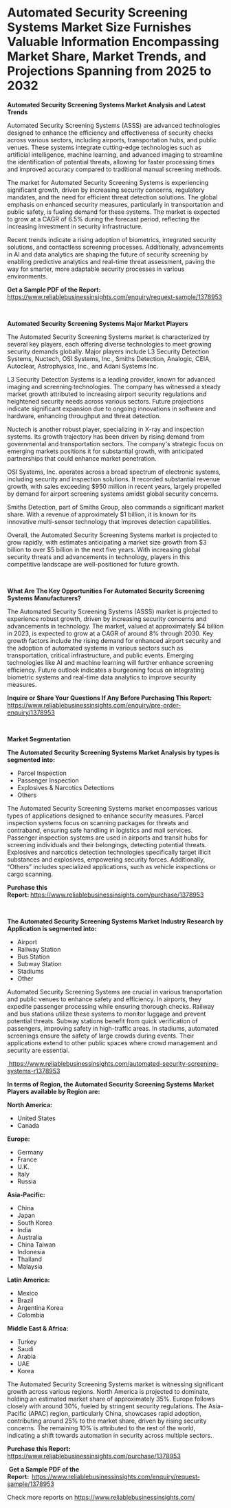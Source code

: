 <p><h1>Automated Security Screening Systems Market Size Furnishes Valuable Information Encompassing Market Share, Market Trends, and Projections Spanning from 2025 to 2032</h1></p><p><strong>Automated Security Screening Systems Market Analysis and Latest Trends</strong></p>
<p><p>Automated Security Screening Systems (ASSS) are advanced technologies designed to enhance the efficiency and effectiveness of security checks across various sectors, including airports, transportation hubs, and public venues. These systems integrate cutting-edge technologies such as artificial intelligence, machine learning, and advanced imaging to streamline the identification of potential threats, allowing for faster processing times and improved accuracy compared to traditional manual screening methods.</p><p>The market for Automated Security Screening Systems is experiencing significant growth, driven by increasing security concerns, regulatory mandates, and the need for efficient threat detection solutions. The global emphasis on enhanced security measures, particularly in transportation and public safety, is fueling demand for these systems. The market is expected to grow at a CAGR of 6.5% during the forecast period, reflecting the increasing investment in security infrastructure.</p><p>Recent trends indicate a rising adoption of biometrics, integrated security solutions, and contactless screening processes. Additionally, advancements in AI and data analytics are shaping the future of security screening by enabling predictive analytics and real-time threat assessment, paving the way for smarter, more adaptable security processes in various environments.</p></p>
<p><strong>Get a Sample PDF of the Report:&nbsp;</strong> <a href="https://www.reliablebusinessinsights.com/enquiry/request-sample/1378953?utm_campaign=2819&utm_medium=2&utm_source=Github&utm_content=ia&utm_term=24022025&utm_id=automated-security-screening-systems">https://www.reliablebusinessinsights.com/enquiry/request-sample/1378953</a></p>
<p>&nbsp;</p>
<p><strong>Automated Security Screening Systems Major Market Players</strong></p>
<p><p>The Automated Security Screening Systems market is characterized by several key players, each offering diverse technologies to meet growing security demands globally. Major players include L3 Security Detection Systems, Nuctech, OSI Systems, Inc., Smiths Detection, Analogic, CEIA, Autoclear, Astrophysics, Inc., and Adani Systems Inc.</p><p>L3 Security Detection Systems is a leading provider, known for advanced imaging and screening technologies. The company has witnessed a steady market growth attributed to increasing airport security regulations and heightened security needs across various sectors. Future projections indicate significant expansion due to ongoing innovations in software and hardware, enhancing throughput and threat detection.</p><p>Nuctech is another robust player, specializing in X-ray and inspection systems. Its growth trajectory has been driven by rising demand from governmental and transportation sectors. The company's strategic focus on emerging markets positions it for substantial growth, with anticipated partnerships that could enhance market penetration.</p><p>OSI Systems, Inc. operates across a broad spectrum of electronic systems, including security and inspection solutions. It recorded substantial revenue growth, with sales exceeding $950 million in recent years, largely propelled by demand for airport screening systems amidst global security concerns.</p><p>Smiths Detection, part of Smiths Group, also commands a significant market share. With a revenue of approximately $1 billion, it is known for its innovative multi-sensor technology that improves detection capabilities.</p><p>Overall, the Automated Security Screening Systems market is projected to grow rapidly, with estimates anticipating a market size growth from $3 billion to over $5 billion in the next five years. With increasing global security threats and advancements in technology, players in this competitive landscape are well-positioned for future growth.</p></p>
<p>&nbsp;</p>
<p><strong>What Are The Key Opportunities For Automated Security Screening Systems Manufacturers?</strong></p>
<p><p>The Automated Security Screening Systems (ASSS) market is projected to experience robust growth, driven by increasing security concerns and advancements in technology. The market, valued at approximately $4 billion in 2023, is expected to grow at a CAGR of around 8% through 2030. Key growth factors include the rising demand for enhanced airport security and the adoption of automated systems in various sectors such as transportation, critical infrastructure, and public events. Emerging technologies like AI and machine learning will further enhance screening efficiency. Future outlook indicates a burgeoning focus on integrating biometric systems and real-time data analytics to improve security measures.</p></p>
<p><strong>Inquire or Share Your Questions If Any Before Purchasing This Report:</strong> <a href="https://www.reliablebusinessinsights.com/enquiry/pre-order-enquiry/1378953?utm_campaign=2819&utm_medium=2&utm_source=Github&utm_content=ia&utm_term=24022025&utm_id=automated-security-screening-systems">https://www.reliablebusinessinsights.com/enquiry/pre-order-enquiry/1378953</a></p>
<p>&nbsp;</p>
<p><strong>Market Segmentation</strong></p>
<p><strong>The Automated Security Screening Systems Market Analysis by types is segmented into:</strong></p>
<p><ul><li>Parcel Inspection</li><li>Passenger Inspection</li><li>Explosives & Narcotics Detections</li><li>Others</li></ul></p>
<p><p>The Automated Security Screening Systems market encompasses various types of applications designed to enhance security measures. Parcel inspection systems focus on scanning packages for threats and contraband, ensuring safe handling in logistics and mail services. Passenger inspection systems are used in airports and transit hubs for screening individuals and their belongings, detecting potential threats. Explosives and narcotics detection technologies specifically target illicit substances and explosives, empowering security forces. Additionally, “Others” includes specialized applications, such as vehicle inspections or cargo scanning.</p></p>
<p><strong>Purchase this Report:&nbsp;</strong><a href="https://www.reliablebusinessinsights.com/purchase/1378953?utm_campaign=2819&utm_medium=2&utm_source=Github&utm_content=ia&utm_term=24022025&utm_id=automated-security-screening-systems">https://www.reliablebusinessinsights.com/purchase/1378953</a></p>
<p>&nbsp;</p>
<p><strong>The Automated Security Screening Systems Market Industry Research by Application is segmented into:</strong></p>
<p><ul><li>Airport</li><li>Railway Station</li><li>Bus Station</li><li>Subway Station</li><li>Stadiums</li><li>Other</li></ul></p>
<p><p>Automated Security Screening Systems are crucial in various transportation and public venues to enhance safety and efficiency. In airports, they expedite passenger processing while ensuring thorough checks. Railway and bus stations utilize these systems to monitor luggage and prevent potential threats. Subway stations benefit from quick verification of passengers, improving safety in high-traffic areas. In stadiums, automated screenings ensure the safety of large crowds during events. Their applications extend to other public spaces where crowd management and security are essential.</p></p>
<p><a href="https://www.reliablebusinessinsights.com/automated-security-screening-systems-r1378953?utm_campaign=2819&utm_medium=2&utm_source=Github&utm_content=ia&utm_term=24022025&utm_id=automated-security-screening-systems">&nbsp;https://www.reliablebusinessinsights.com/automated-security-screening-systems-r1378953</a></p>
<p><strong>In terms of Region, the Automated Security Screening Systems Market Players available by Region are:</strong></p>
<p>
    <p> <strong> North America: </strong>
        <ul>
            <li>United States</li>
            <li>Canada</li>
        </ul>
        </p> 
    <p> <strong> Europe: </strong>
        <ul>
            <li>Germany</li>
            <li>France</li>
            <li>U.K.</li>
            <li>Italy</li>
            <li>Russia</li>
        </ul>
        </p> 
    <p> <strong> Asia-Pacific: </strong>
        <ul>
            <li>China</li>
            <li>Japan</li>
            <li>South Korea</li>
            <li>India</li>
            <li>Australia</li>
            <li>China Taiwan</li>
            <li>Indonesia</li>
            <li>Thailand</li>
            <li>Malaysia</li>
        </ul>
        </p> 
    <p> <strong> Latin America: </strong>
        <ul>
            <li>Mexico</li>
            <li>Brazil</li>
            <li>Argentina Korea</li>
            <li>Colombia</li>
        </ul>
        </p> 
    <p> <strong> Middle East & Africa: </strong>
        <ul>
            <li>Turkey</li>
            <li>Saudi</li>
            <li>Arabia</li>
            <li>UAE</li>
            <li>Korea</li>
        </ul>
    </p>
    </p>
<p><p>The Automated Security Screening Systems market is witnessing significant growth across various regions. North America is projected to dominate, holding an estimated market share of approximately 35%. Europe follows closely with around 30%, fueled by stringent security regulations. The Asia-Pacific (APAC) region, particularly China, showcases rapid adoption, contributing around 25% to the market share, driven by rising security concerns. The remaining 10% is attributed to the rest of the world, indicating a shift towards automation in security across multiple sectors.</p></p>
<p><strong>Purchase this Report: </strong><a href="https://www.reliablebusinessinsights.com/purchase/1378953?utm_campaign=2819&utm_medium=2&utm_source=Github&utm_content=ia&utm_term=24022025&utm_id=automated-security-screening-systems">https://www.reliablebusinessinsights.com/purchase/1378953</a></p>
<p>&nbsp;<strong>Get a Sample PDF of the Report:&nbsp;&nbsp;</strong><a href="https://www.reliablebusinessinsights.com/enquiry/request-sample/1378953?utm_campaign=2819&utm_medium=2&utm_source=Github&utm_content=ia&utm_term=24022025&utm_id=automated-security-screening-systems">https://www.reliablebusinessinsights.com/enquiry/request-sample/1378953</a></p>
<p><strong></strong></p>
<p>Check more reports on <a href="https://www.reliablebusinessinsights.com/?utm_campaign=2819&utm_medium=2&utm_source=Github&utm_content=ia&utm_term=24022025&utm_id=automated-security-screening-systems">https://www.reliablebusinessinsights.com/</a></p>